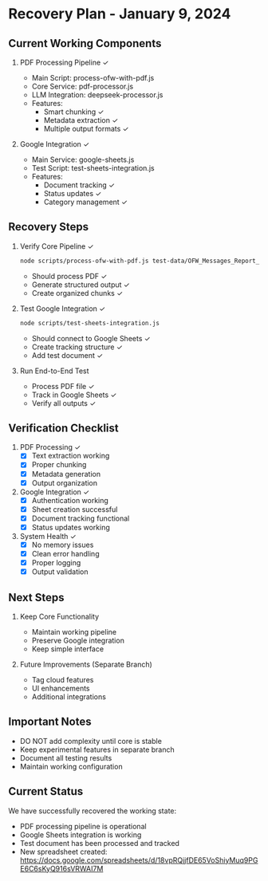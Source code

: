 # Recovery Plan - January 9, 2024

## Current Working Components

1. PDF Processing Pipeline ✓
   - Main Script: process-ofw-with-pdf.js
   - Core Service: pdf-processor.js
   - LLM Integration: deepseek-processor.js
   - Features:
     - Smart chunking ✓
     - Metadata extraction ✓
     - Multiple output formats ✓

2. Google Integration ✓
   - Main Service: google-sheets.js
   - Test Script: test-sheets-integration.js
   - Features:
     - Document tracking ✓
     - Status updates ✓
     - Category management ✓

## Recovery Steps

1. Verify Core Pipeline ✓
   ```bash
   node scripts/process-ofw-with-pdf.js test-data/OFW_Messages_Report_Dec.pdf
   ```
   - Should process PDF ✓
   - Generate structured output ✓
   - Create organized chunks ✓

2. Test Google Integration ✓
   ```bash
   node scripts/test-sheets-integration.js
   ```
   - Should connect to Google Sheets ✓
   - Create tracking structure ✓
   - Add test document ✓

3. Run End-to-End Test
   - Process PDF file ✓
   - Track in Google Sheets ✓
   - Verify all outputs ✓

## Verification Checklist

1. PDF Processing ✓
   - [x] Text extraction working
   - [x] Proper chunking
   - [x] Metadata generation
   - [x] Output organization

2. Google Integration ✓
   - [x] Authentication working
   - [x] Sheet creation successful
   - [x] Document tracking functional
   - [x] Status updates working

3. System Health ✓
   - [x] No memory issues
   - [x] Clean error handling
   - [x] Proper logging
   - [x] Output validation

## Next Steps

1. Keep Core Functionality
   - Maintain working pipeline
   - Preserve Google integration
   - Keep simple interface

2. Future Improvements (Separate Branch)
   - Tag cloud features
   - UI enhancements
   - Additional integrations

## Important Notes

- DO NOT add complexity until core is stable
- Keep experimental features in separate branch
- Document all testing results
- Maintain working configuration

## Current Status
We have successfully recovered the working state:
- PDF processing pipeline is operational
- Google Sheets integration is working
- Test document has been processed and tracked
- New spreadsheet created: https://docs.google.com/spreadsheets/d/18vpRQjjfDE65VoShiyMuq9PGE6C6sKyQ916sVRWAI7M
